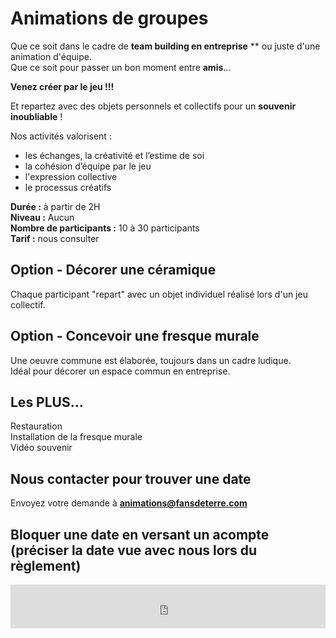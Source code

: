 # Animations de groupes
Que ce soit dans le cadre de **team building en entreprise** ** ou juste d'une animation d'équipe.  
Que ce soit pour passer un bon moment entre **amis**...  

**Venez créer par le jeu !!!**    

Et repartez avec des objets personnels et collectifs pour un **souvenir inoubliable** !  

Nos activités valorisent :  
- les échanges, la créativité et l’estime de soi
- la cohésion d’équipe par le jeu
- l'expression collective
- le processus créatifs  

**Durée :** à partir de 2H  
**Niveau :** Aucun  
**Nombre de participants :** 10 à 30 participants  
**Tarif :** nous consulter  

## Option - Décorer une céramique  
Chaque participant "repart" avec un objet individuel réalisé lors d'un jeu collectif.   

## Option - Concevoir une fresque murale
Une oeuvre commune est élaborée, toujours dans un cadre ludique.  
Idéal pour décorer un espace commun en entreprise.


## Les PLUS...    
Restauration  
Installation de la fresque murale  
Vidéo souvenir  

## Nous contacter pour trouver une date  
Envoyez votre demande à **animations@fansdeterre.com**       


## Bloquer une date en versant un acompte (préciser la date vue avec nous lors du règlement)
<iframe id="haWidget" allowtransparency="true" src="https://www.helloasso.com/associations/fans-de-terre/evenements/reglement-libre/widget-bouton" style="width: 100%; height: 70px; border: none;"></iframe>  
